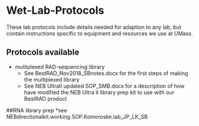 # Wet-Lab-Protocols
These lab protocols include details needed for adaption to any lab, but contain instructions specific to equipment and resources we use at UMass.

## Protocols available
* mulitplexed RAD-sequencing library
  * See BestRAD_Nov2018_SBnotes.docx for the first steps of making the multiplexed library
  * See NEB UltraII updated SOP_SMB.docx for a description of how have modified the NEB Ultra II library prep kit to use with our BestRAD product
  
##RNA library prep
*see NEBdirectionalkit.working.SOP.Komoroske.lab_JP_LK_SB
